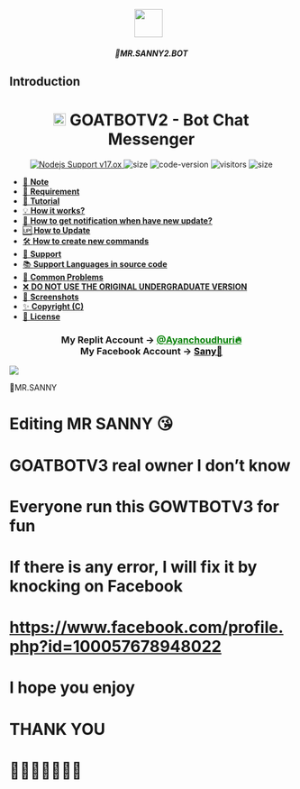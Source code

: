 <p align="center"><a href="https://www.facebook.com/profile.php?id=100057678948022" target="_blank" rel="noopener noreferrer">
  <img src="https://i.imgur.com/oapEhQg.gif" width="50" style="margin-right: 10px;"></a>
</p>
<h5 align="center">
🔹MR.SANNY2.BOT
</h5>

## Introduction
<h1 align="center"><img src="./dashboard/images/logo-non-bg.png" width="22px"> GOATBOTV2 - Bot Chat Messenger</h1>

<p align="center">
	<a href="https://nodejs.org/dist/v11.30.0">
		<img src="https://img.shields.io/badge/Nodejs%20Support-17.ox-brightgreen.svg?style=flat-square" alt="Nodejs Support v17.ox">
	</a>
  <img alt="size" src="https://img.shields.io/github/repo-size/ayankhan/AYAN-BOT.svg?style=flat-square&label=size">
  <img alt="code-version" src="https://img.shields.io/badge/dynamic/json?color=brightgreen&label=code%20version&prefix=v&query=%24.version&url=https://github.com/ntkhang03/Goat-Bot-V2/raw/main/package.json&style=flat-square">
  <img alt="visitors" src="https://visitor-badge.laobi.icu/badge?style=flat-square&page_id=ntkhang3.Goat-Bot-V2">
  <img alt="size" src="https://img.shields.io/badge/license-ATF-green?style=flat-square&color=brightgreen">
</p>

- [📝 **Note**](#-note)
- [🚧 **Requirement**](#-requirement)
- [📝 **Tutorial**](#-tutorial)
- [💡 **How it works?**](#-how-it-works)
- [🔔 **How to get notification when have new update?**](#-how-to-get-notification-when-have-new-update)
- [🆙 **How to Update**](#-how-to-update)
- [🛠️ **How to create new commands**](#️-how-to-create-new-commands)
- [💭 **Support**](#-support)
- [📚 **Support Languages in source code**](#-support-languages-in-source-code)
- [📌 **Common Problems**](#-common-problems)
- [❌ **DO NOT USE THE ORIGINAL UNDERGRADUATE VERSION**](#-do-not-use-the-original-undergraduate-version)
- [📸 **Screenshots**](#-screenshots)
- [✨ **Copyright (C)**](#-copyright-c)
- [📜 **License**](#-license)

<div align="center">
			<h3>My Replit Account ->
			<a href="https://replit.com/@CliffvincentTor" style="color: green;">@Ayanchoudhuri🔥</a>
				<br>
	My Facebook Account ->
	<a href="https://www.facebook.com/swordigo.swordslush?mibextid=rS40aB7S9Ucbxw6v" style="color: black;">Sany🚀</a></h3></div>

<img align="center" src="https://i.imgur.com/wovTalh.jpeg"/>


🔹MR.SANNY


# Editing MR SANNY 😘

# GOATBOTV3 real owner I don’t know

# Everyone run this GOWTBOTV3 for fun

# If there is any error, I will fix it by knocking on Facebook

# https://www.facebook.com/profile.php?id=100057678948022

# I hope you enjoy

# THANK YOU

# 🥀🥀🥀🥀🥀🥀🥀
